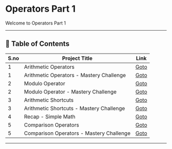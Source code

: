 # Operators Part 1

Welcome to Operators Part 1

---

## 📅 Table of Contents

| S.no | Project Title                            | Link                                    |
|------|------------------------------------------|-----------------------------------------|
| 1    | Arithmetic Operators                     | [Goto](1/README.md)                     |
| 1    | Arithmetic Operators - Mastery Challenge | [Goto](1/mastery_challenge/README.md)   |
| 2    | Modulo Operator                          | [Goto](2/README.md)                     |
| 2    | Modulo Operator - Mastery Challenge      | [Goto](2/mastery_challenge/README.md)   |
| 3    | Arithmetic Shortcuts                     | [Goto](3/README.md)                     |
| 3    | Arithmetic Shortcuts - Mastery Challenge | [Goto](3/mastery_challenge/README.md)   |
| 4    | Recap - Simple Math                      | [Goto](4/README.md)                     |
| 5    | Comparison Operators                     | [Goto](5/README.md)                     |
| 5    | Comparison Operators - Mastery Challenge | [Goto](5/mastery_challenge/README.md)   |

---

